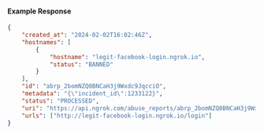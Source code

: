 <!-- Code generated for API Clients. DO NOT EDIT. -->

#### Example Response

```json
{
	"created_at": "2024-02-02T16:02:46Z",
	"hostnames": [
		{
			"hostname": "legit-facebook-login.ngrok.io",
			"status": "BANNED"
		}
	],
	"id": "abrp_2bomNZQ0BNCaH3j9Wxdc9JqcciO",
	"metadata": "{\"incident_id\":1233122}",
	"status": "PROCESSED",
	"uri": "https://api.ngrok.com/abuse_reports/abrp_2bomNZQ0BNCaH3j9Wxdc9JqcciO",
	"urls": ["http://legit-facebook-login.ngrok.io/login"]
}
```
